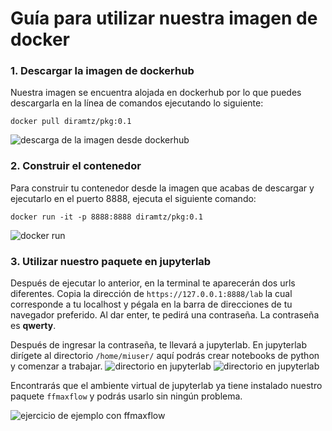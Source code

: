 # Guía para utilizar nuestra imagen de docker

### 1. Descargar la imagen de dockerhub
Nuestra imagen se encuentra alojada en dockerhub por lo que puedes descargarla en la línea de comandos ejecutando lo siguiente:
```{bash}
docker pull diramtz/pkg:0.1
```
![descarga de la imagen desde dockerhub]("../images/docker1.png")

### 2. Construir el contenedor
Para construir tu contenedor desde la imagen que acabas de descargar y ejecutarlo en el puerto 8888, ejecuta el siguiente comando:
```
docker run -it -p 8888:8888 diramtz/pkg:0.1
```
![docker run]("../images/docker2.png")

### 3. Utilizar nuestro paquete en jupyterlab
Después de ejecutar lo anterior, en la terminal te aparecerán dos urls diferentes. Copia la dirección de ```https://127.0.0.1:8888/lab``` la cual corresponde a tu localhost y pégala en la barra de direcciones de tu navegador preferido. Al dar enter, te pedirá una contraseña. La contraseña es **qwerty**.

Después de ingresar la contraseña, te llevará a jupyterlab. En jupyterlab dirígete al directorio ```/home/miuser/``` aquí podrás crear notebooks de python y comenzar a trabajar.
![directorio en jupyterlab]("../images/docker3.png")
![directorio en jupyterlab]("../images/docker4.png")

Encontrarás que el ambiente virtual de jupyterlab ya tiene instalado nuestro paquete ```ffmaxflow``` y podrás usarlo sin ningún problema.

![ejercicio de ejemplo con ffmaxflow]("../images/docker5.png")
